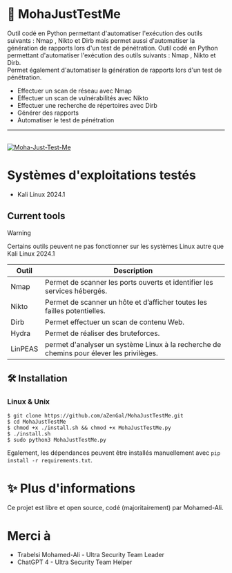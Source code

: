 # 📡 MohaJustTestMe
Outil codé en Python permettant d'automatiser l'exécution des outils suivants : Nmap , Nikto et Dirb mais permet aussi d'automatiser la génération de rapports lors d'un test de pénétration.
Outil codé en Python permettant d'automatiser l'exécution des outils suivants : Nmap , Nikto et Dirb.<br/> 
Permet également d'automatiser la génération de rapports lors d'un test de pénétration.
* Effectuer un scan de réseau avec Nmap
* Effectuer un scan de vulnérabilités avec Nikto
* Effectuer une recherche de répertoires avec Dirb
* Générer des rapports
* Automatiser le test de pénétration
------------------------------------
<br/>
<a href="https://ibb.co/HV4JXZ3"><img src="https://i.ibb.co/hy9qC0w/Moha-Just-Test-Me.png" alt="Moha-Just-Test-Me" border="0"></a>
<br />

# Systèmes d'exploitations testés
- Kali Linux 2024.1

## Current tools
> [!WARNING]
> Certains outils peuvent ne pas fonctionner sur les systèmes Linux autre que Kali Linux 2024.1

| Outil                 | Description                                                                                                       |
|-----------------------|-------------------------------------------------------------------------------------------------------------------|
| Nmap                  | Permet de scanner les ports ouverts et identifier les services hébergés.                                          |
| Nikto                 | Permet de scanner un hôte et d’afficher toutes les failles potentielles.                                          |
| Dirb                  | Permet effectuer un scan de contenu Web.                                                                          |
| Hydra                 | Permet de réaliser des bruteforces.                                                                               |
| LinPEAS               | permet d'analyser un système Linux à la recherche de chemins pour élever les privilèges.                          |

## 🛠 Installation
### Linux & Unix
```
$ git clone https://github.com/aZenGal/MohaJustTestMe.git
$ cd MohaJustTestMe
$ chmod +x ./install.sh && chmod +x MohaJustTestMe.py
$ ./install.sh
$ sudo python3 MohaJustTestMe.py
```
Egalement, les dépendances peuvent être installés manuellement avec `pip install -r requirements.txt`.

# ✨ Plus d'informations
Ce projet est libre et open source, codé (majoritairement) par Mohamed-Ali.

# Merci à
* Trabelsi Mohamed-Ali - Ultra Security Team Leader <br/>
* ChatGPT 4 - Ultra Security Team Helper
